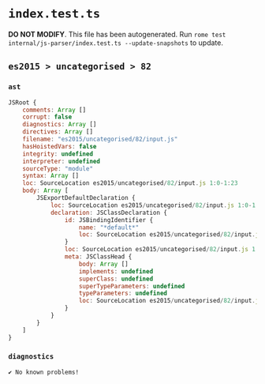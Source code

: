 # `index.test.ts`

**DO NOT MODIFY**. This file has been autogenerated. Run `rome test internal/js-parser/index.test.ts --update-snapshots` to update.

## `es2015 > uncategorised > 82`

### `ast`

```javascript
JSRoot {
	comments: Array []
	corrupt: false
	diagnostics: Array []
	directives: Array []
	filename: "es2015/uncategorised/82/input.js"
	hasHoistedVars: false
	integrity: undefined
	interpreter: undefined
	sourceType: "module"
	syntax: Array []
	loc: SourceLocation es2015/uncategorised/82/input.js 1:0-1:23
	body: Array [
		JSExportDefaultDeclaration {
			loc: SourceLocation es2015/uncategorised/82/input.js 1:0-1:23
			declaration: JSClassDeclaration {
				id: JSBindingIdentifier {
					name: "*default*"
					loc: SourceLocation es2015/uncategorised/82/input.js 1:15-1:23
				}
				loc: SourceLocation es2015/uncategorised/82/input.js 1:15-1:23
				meta: JSClassHead {
					body: Array []
					implements: undefined
					superClass: undefined
					superTypeParameters: undefined
					typeParameters: undefined
					loc: SourceLocation es2015/uncategorised/82/input.js 1:15-1:23
				}
			}
		}
	]
}
```

### `diagnostics`

```
✔ No known problems!

```
